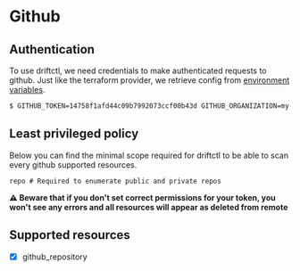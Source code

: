 # Github

## Authentication

To use driftctl, we need credentials to make authenticated requests to github. Just like the terraform provider, we retrieve config from [environment variables](https://registry.terraform.io/providers/integrations/github/latest/docs#argument-reference).

```bash
$ GITHUB_TOKEN=14758f1afd44c09b7992073ccf00b43d GITHUB_ORGANIZATION=my-org driftctl scan --to github+tf
```

## Least privileged policy

Below you can find the minimal scope required for driftctl to be able to scan every github supported resources.

```shell
repo # Required to enumerate public and private repos
```

**⚠️ Beware that if you don't set correct permissions for your token, you won't see any errors and all resources will appear as deleted from remote**

## Supported resources

- [x] github_repository
